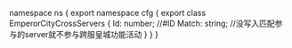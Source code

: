 namespace ns {
	export namespace cfg {
		export class EmperorCityCrossServers {
			Id: number;		//#ID
			Match: string;		//没写入匹配参与的server就不参与跨服皇城功能活动
		}
	}
}